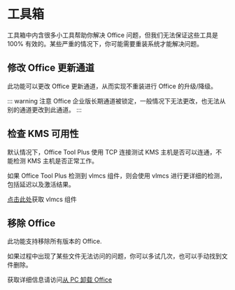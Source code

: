 # 工具箱

工具箱中内含很多小工具帮助你解决 Office 问题，但我们无法保证这些工具是 100% 有效的。某些严重的情况下，你可能需要重装系统才能解决问题。

## 修改 Office 更新通道

此功能可以更改 Office 更新通道，从而实现不重装进行 Office 的升级/降级。

::: warning 注意
Office 企业版长期通道被锁定，一般情况下无法更改，也无法从别的通道更改到此通道。
:::

## 检查 KMS 可用性

默认情况下，Office Tool Plus 使用 TCP 连接测试 KMS 主机是否可以连通，不能检测 KMS 主机是否正常工作。

如果 Office Tool Plus 检测到 vlmcs 组件，则会使用 vlmcs 进行更详细的检测，包括延迟以及激活结果。

[点击此处](https://download.coolhub.top/Extensions/Components/)获取 vlmcs 组件

## 移除 Office

此功能支持移除所有版本的 Office.

如果过程中出现了某些文件无法访问的问题，你可以多试几次，也可以手动找到文件删除。

获取详细信息请访问[从 PC 卸载 Office](https://support.microsoft.com/zh-cn/office/%E4%BB%8E-pc-%E5%8D%B8%E8%BD%BD-office-9dd49b83-264a-477a-8fcc-2fdf5dbf61d8)
